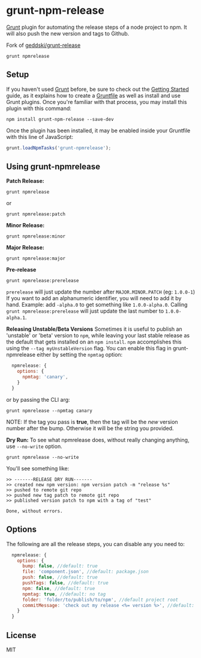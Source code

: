 # grunt-npm-release
[Grunt](http://gruntjs.com) plugin for automating the release steps of a node project to npm. It will also push the new version and tags to Github.

Fork of [geddski/grunt-release](https://github.com/geddski/grunt-release)

```shell
grunt npmrelease
```
## Setup
If you haven't used [Grunt](http://gruntjs.com/) before, be sure to check out the [Getting Started](http://gruntjs.com/getting-started) guide, as it explains how to create a [Gruntfile](http://gruntjs.com/sample-gruntfile) as well as install and use Grunt plugins. Once you're familiar with that process, you may install this plugin with this command:

```shell
npm install grunt-npm-release --save-dev
```

Once the plugin has been installed, it may be enabled inside your Gruntfile with this line of JavaScript:

```js
grunt.loadNpmTasks('grunt-npmrelease');
```

## Using grunt-npmrelease

**Patch Release:**
```shell
grunt npmrelease
```
or
```shell
grunt npmrelease:patch
```

**Minor Release:**
```shell
grunt npmrelease:minor
```

**Major Release:**
```shell
grunt npmrelease:major
```

**Pre-release**
```shell
grunt npmrelease:prerelease
```

`prerelease` will just update the number after `MAJOR.MINOR.PATCH` (eg: `1.0.0-1`)
If you want to add an alphanumeric identifier, you will need to add it by hand.
Example: add `-alpha.0` to get something like `1.0.0-alpha.0`. Calling `grunt npmrelease:prerelease` will just update the last number to `1.0.0-alpha.1`.

**Releasing Unstable/Beta Versions**
Sometimes it is useful to publish an 'unstable' or 'beta' version to `npm`, while leaving your last stable release as the default that gets installed on an `npm install`.
`npm` accomplishes this using the `--tag myUnstableVersion` flag. You can enable this flag in grunt-npmrelease either by setting the `npmtag` option:

```js
  npmrelease: {
    options: {
      npmtag: 'canary',
    }
  }
```

or by passing the CLI arg:

```shell
grunt npmrelease --npmtag canary
```

NOTE: If the tag you pass is **true**, then the tag will be the *new* version number after the bump. Otherwise it will be the string you provided.


**Dry Run:**
To see what npmrelease does, without really changing anything, use `--no-write` option.

```shell
grunt npmrelease --no-write
```

You'll see something like:
```
>> -------RELEASE DRY RUN-------
>> created new npm version: npm version patch -m "release %s"
>> pushed to remote git repo
>> pushed new tag patch to remote git repo
>> published version patch to npm with a tag of "test"

Done, without errors.
```

## Options
The following are all the release steps, you can disable any you need to:

```js
  npmrelease: {
    options: {
      bump: false, //default: true
      file: 'component.json', //default: package.json
      push: false, //default: true
      pushTags: false, //default: true
      npm: false, //default: true
      npmtag: true, //default: no tag
      folder: 'folder/to/publish/to/npm', //default project root
      commitMessage: 'check out my release <%= version %>', //default: 'release <%= version %>'
    }
  }
```

## License
MIT
